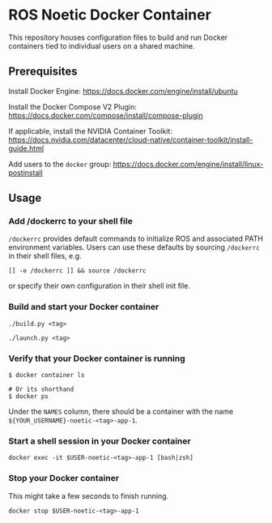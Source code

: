 # ROS Noetic Docker Container

This repository houses configuration files to build and run
Docker containers tied to individual users on a shared machine.

## Prerequisites

Install Docker Engine: <https://docs.docker.com/engine/install/ubuntu>

Install the Docker Compose V2 Plugin: <https://docs.docker.com/compose/install/compose-plugin>

If applicable, install the NVIDIA Container Toolkit: <https://docs.nvidia.com/datacenter/cloud-native/container-toolkit/install-guide.html>

Add users to the `docker` group: <https://docs.docker.com/engine/install/linux-postinstall>

## Usage

### Add /dockerrc to your shell file

`/dockerrc` provides default commands to initialize ROS and associated PATH
environment variables. Users can use these defaults by sourcing `/dockerrc` in
their shell files, e.g.

```shell
[[ -e /dockerrc ]] && source /dockerrc
```

or specify their own configuration in their shell init file.

### Build and start your Docker container

```shell
./build.py <tag>
```

```shell
./launch.py <tag>
```

### Verify that your Docker container is running

```shell
$ docker container ls

# Or its shorthand
$ docker ps
```

Under the `NAMES` column, there should be a container with the name
`${YOUR_USERNAME}-noetic-<tag>-app-1`.

### Start a shell session in your Docker container

```shell
docker exec -it $USER-noetic-<tag>-app-1 [bash|zsh]
```

### Stop your Docker container

This might take a few seconds to finish running.

```shell
docker stop $USER-noetic-<tag>-app-1
```
